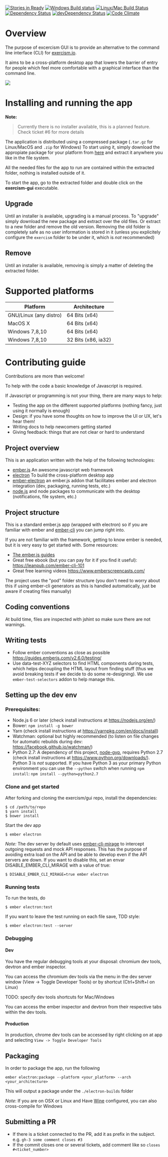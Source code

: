 [![Stories in Ready](https://badge.waffle.io/exercism/gui.svg?label=ready&title=Ready)](https://waffle.io/exercism/gui)
[![Windows Build status](https://ci.appveyor.com/api/projects/status/m7djinnk5hcyivab?svg=true)](https://ci.appveyor.com/project/holandes22/exercism-gui)
[![Linux/Mac Build Status](https://travis-ci.org/exercism/gui.svg?branch=master)](https://travis-ci.org/exercism/gui)
[![Dependency Status](https://david-dm.org/exercism/gui.svg)](https://david-dm.org/exercism/gui)
[![devDependency Status](https://david-dm.org/exercism/gui/dev-status.svg)](https://david-dm.org/exercism/gui#info=devDependencies)
[![Code Climate](https://codeclimate.com/github/exercism/gui/badges/gpa.svg)](https://codeclimate.com/github/exercism/gui)


# Overview

The purpose of excercism GUI is to provide an alternative to the command line interface (CLI) for [exercism.io](http://exercism.io/).

It aims to be a cross-platform desktop app that lowers the barrier of entry for people which feel
more comfortable with a graphical interface than the command line.

![](https://github.com/exercism/gui/blob/master/resources/anim.gif)

# Installing and running the app

**Note:**

> Currently there is no installer available, this is a planned feature. Check ticket #6 for more details

The application is distributed using a compressed package (`.tar.gz` for Linux/MacOS and `.zip` for Windows)
To start using it, simply download the appropiate package for your platform from [here](https://github.com/exercism/gui/releases/latest)
and extract it anywhere you like in the file system.

All the needed files for the app to run are contained within the extracted folder, nothing is installed outside of it.

To start the app, go to the extracted folder and double click on the **exercism-gui** executable.


## Upgrade

Until an installer is available, upgrading is a manual process. To "upgrade" simply download the new package and extract over the old files.
Or extract to a new folder and remove the old version.
Removing the old folder is completely safe as no user information is stored in it (unless you explicitely configure the `exercism` folder to be
under it, which is *not* recommended)

## Remove

Until an installer is available, removing is simply a matter of deleting the extracted folder.

# Supported platforms

Platform | Architecture
------------ | -------------
GNU/Linux (any distro)| 64 Bits (x64)
MacOS X | 64 Bits (x64)
Windows 7,8,10 | 64 Bits (x64)
Windows 7,8,10 | 32 Bits (x86, ia32)


# Contributing guide

Contributions are more than welcome!

To help with the code a basic knowledge of Javascript is required.

If Javascript or programming is not your thing, there are many ways to help:

- Testing the app on the different supported platforms (nothing fancy, just using it normally is enough)
- Design: if you have some thoughts on how to improve the UI or UX, let's hear them!
- Writing docs to help newcomers getting started
- Giving feedback: things that are not clear or hard to understand

## Project overview

This is an application written with the help of the following technologies:

- [ember.js](http://emberjs.com/) An awesome javascript web framework
- [electron](http://electron.atom.io/) To build the cross-platform desktop app
- [ember-electron](https://github.com/felixrieseberg/ember-electron) an ember.js addon that facilitates
  ember and electron integration (dev, packaging, running tests, etc.)
- [node.js](https://nodejs.org) and node packages to communicate with the desktop (notifications, file system, etc.)

## Project structure

This is a standard ember.js app (wrapped with electron) so if you are familiar with ember and [ember-cli](https://ember-cli.com/) you can jump right into.

If you are not familiar with the framework, getting to know ember is needed, but it is very easy to get started with.
Some resources:

- [The ember.js guides](https://guides.emberjs.com)
- Great free ebook (but you can pay for it if you find it useful): https://leanpub.com/ember-cli-101
- Great free learning videos https://www.emberscreencasts.com/

The project uses the "pod" folder structure (you don't need to worry about this if using ember-cli generators
as this is handled automatically, just be aware if creating files manually)

## Coding conventions

At build time, files are inspected with jshint so make sure there are not warnings.

## Writing tests

- Follow ember conventions as close as possible https://guides.emberjs.com/v2.6.0/testing/
- Use data-test-XYZ selectors to  find HTML components during tests, which helps decoupling
  the HTML layout from finding stuff (thus we avoid breaking tests if we decide to do some
  re-designing). We use `ember-test-selectors` addon to help manage this.

## Setting up the dev env

### Prerequisites:

- Node.js 6 or later (check install instructions at https://nodejs.org/en/)
- Bower: `npm install -g bower`
- Yarn (check install instructions at https://yarnpkg.com/en/docs/install)
- Watchman: optional but highly recommended (to listen on file changes for automatic rebuilds during dev: https://facebook.github.io/watchman/)
- Python 2.7: A dependency of this project, [node-gyp](https://github.com/nodejs/node-gyp#installation), requires Python 2.7 (check install instructions at https://www.python.org/downloads/). Python 3 is *not* supported. If you have Python 3 as your primary Python environment you can use the `--python` switch when running `npm install`: `npm install --python=python2.7`


### Clone and get started

After forking and cloning the exercism/gui repo, install the dependencies:

    $ cd /path/to/repo
    $ yarn install
    $ bower install

Start the dev app

    $ ember electron

_Note:_ The dev server by default uses [ember-cli-mirage](http://www.ember-cli-mirage.com/) to
intercept outgoing  requests and mock API responses. This has the purpose of avoiding
extra load on the API and be able to develop even if the API servers are down.
If you want to disable this, set an envar DISABLE_EMBER_CLI_MIRAGE with a value of true:

    $ DISABLE_EMBER_CLI_MIRAGE=true ember electron

### Running tests

To run the tests, do

    $ ember electron:test

If you want to leave the test running on each file save, TDD style:

    $ ember electron:test --server

### Debugging

#### Dev
You have the regular debugging tools at your disposal: chromium dev tools, devtron and ember inspector.

You can access the chromium dev tools via the menu in the dev server window (View -> Toggle Developer Tools) or by shortcut (Ctrl+Shift+I on Linux)

TODO: specify dev tools shortcuts for Mac/Windows

You can access the ember inspector and devtron from their respective tabs within the dev tools.

#### Production

In production, chrome dev tools can be accessed by right clicking on at app and selecting `View -> Toggle Developer Tools`

## Packaging

In order to package the app, run the following

    ember electron:package --platform <your_platform> --arch <your_architecture>

This will output a package under the `./electron-builds` folder

_Note_: If you are on OSX or Linux and Have [Wine](https://www.winehq.org/) configured, you can also cross-compile for
Windows

## Submitting a PR

- If there is a ticket connected to the PR, add it as prefix in the subject. e.g. `gh-3 some comment closes #3`
- If the commit closes one or several tickets, add comment like so `closes #<ticket_number>`
